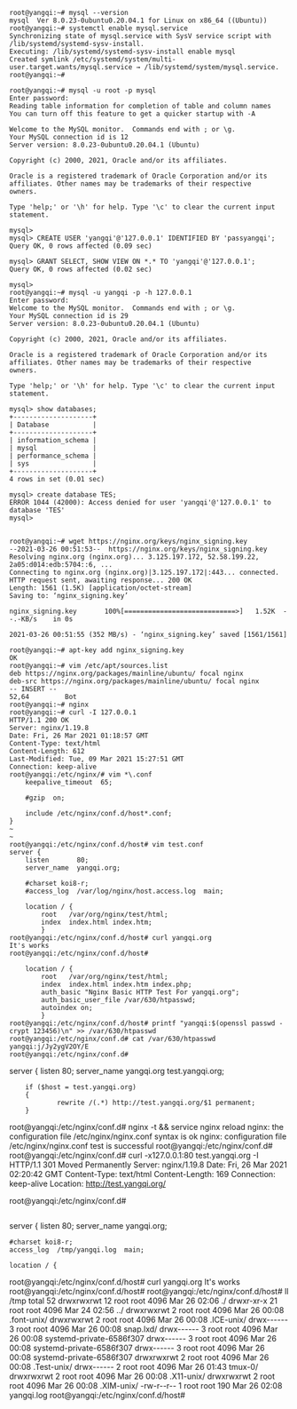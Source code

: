 ```shell
root@yangqi:~# mysql --version
mysql  Ver 8.0.23-0ubuntu0.20.04.1 for Linux on x86_64 ((Ubuntu))
root@yangqi:~# systemctl enable mysql.service
Synchronizing state of mysql.service with SysV service script with /lib/systemd/systemd-sysv-install.
Executing: /lib/systemd/systemd-sysv-install enable mysql
Created symlink /etc/systemd/system/multi-user.target.wants/mysql.service → /lib/systemd/system/mysql.service.
root@yangqi:~# 
```
```
root@yangqi:~# mysql -u root -p mysql
Enter password: 
Reading table information for completion of table and column names
You can turn off this feature to get a quicker startup with -A

Welcome to the MySQL monitor.  Commands end with ; or \g.
Your MySQL connection id is 12
Server version: 8.0.23-0ubuntu0.20.04.1 (Ubuntu)

Copyright (c) 2000, 2021, Oracle and/or its affiliates.

Oracle is a registered trademark of Oracle Corporation and/or its
affiliates. Other names may be trademarks of their respective
owners.

Type 'help;' or '\h' for help. Type '\c' to clear the current input statement.

mysql> 
mysql> CREATE USER 'yangqi'@'127.0.0.1' IDENTIFIED BY 'passyangqi';
Query OK, 0 rows affected (0.09 sec)

mysql> GRANT SELECT, SHOW VIEW ON *.* TO 'yangqi'@'127.0.0.1';
Query OK, 0 rows affected (0.02 sec)

mysql> 
root@yangqi:~# mysql -u yangqi -p -h 127.0.0.1
Enter password: 
Welcome to the MySQL monitor.  Commands end with ; or \g.
Your MySQL connection id is 29
Server version: 8.0.23-0ubuntu0.20.04.1 (Ubuntu)

Copyright (c) 2000, 2021, Oracle and/or its affiliates.

Oracle is a registered trademark of Oracle Corporation and/or its
affiliates. Other names may be trademarks of their respective
owners.

Type 'help;' or '\h' for help. Type '\c' to clear the current input statement.

mysql> show databases;
+--------------------+
| Database           |
+--------------------+
| information_schema |
| mysql              |
| performance_schema |
| sys                |
+--------------------+
4 rows in set (0.01 sec)

mysql> create database TES;
ERROR 1044 (42000): Access denied for user 'yangqi'@'127.0.0.1' to database 'TES'
mysql> 

```
```
```
```
root@yangqi:~# wget https://nginx.org/keys/nginx_signing.key
--2021-03-26 00:51:53--  https://nginx.org/keys/nginx_signing.key
Resolving nginx.org (nginx.org)... 3.125.197.172, 52.58.199.22, 2a05:d014:edb:5704::6, ...
Connecting to nginx.org (nginx.org)|3.125.197.172|:443... connected.
HTTP request sent, awaiting response... 200 OK
Length: 1561 (1.5K) [application/octet-stream]
Saving to: ‘nginx_signing.key’

nginx_signing.key       100%[============================>]   1.52K  --.-KB/s    in 0s      

2021-03-26 00:51:55 (352 MB/s) - ‘nginx_signing.key’ saved [1561/1561]

root@yangqi:~# apt-key add nginx_signing.key
OK
root@yangqi:~# vim /etc/apt/sources.list
deb https://nginx.org/packages/mainline/ubuntu/ focal nginx
deb-src https://nginx.org/packages/mainline/ubuntu/ focal nginx
-- INSERT --                                                               52,64         Bot
root@yangqi:~# nginx
root@yangqi:~# curl -I 127.0.0.1
HTTP/1.1 200 OK
Server: nginx/1.19.8
Date: Fri, 26 Mar 2021 01:18:57 GMT
Content-Type: text/html
Content-Length: 612
Last-Modified: Tue, 09 Mar 2021 15:27:51 GMT
Connection: keep-alive
root@yangqi:/etc/nginx/# vim *\.conf
    keepalive_timeout  65;

    #gzip  on;

    include /etc/nginx/conf.d/host*.conf;
}
~                                                                                            
~ 
root@yangqi:/etc/nginx/conf.d/host# vim test.conf
server {
    listen       80;
    server_name  yangqi.org;

    #charset koi8-r;
    #access_log  /var/log/nginx/host.access.log  main;

    location / {
        root   /var/org/nginx/test/html;
        index  index.html index.htm;
        }
root@yangqi:/etc/nginx/conf.d/host# curl yangqi.org
It's works
root@yangqi:/etc/nginx/conf.d/host# 
```
```
    location / {
        root   /var/org/nginx/test/html;
        index  index.html index.htm index.php;
        auth_basic "Nginx Basic HTTP Test For yangqi.org";
        auth_basic_user_file /var/630/htpasswd;
        autoindex on;
        }
root@yangqi:/etc/nginx/conf.d/host# printf "yangqi:$(openssl passwd -crypt 123456)\n" >> /var/630/htpasswd
root@yangqi:/etc/nginx/conf.d# cat /var/630/htpasswd
yangqi:j/Jy2ygV2OY/E
root@yangqi:/etc/nginx/conf.d# 
```
server {
    listen       80;
    server_name  yangqi.org test.yangqi.org;

        if ($host = test.yangqi.org)
        {
                rewrite /(.*) http://test.yangqi.org/$1 permanent;
        }
root@yangqi:/etc/nginx/conf.d# nginx -t && service nginx reload
nginx: the configuration file /etc/nginx/nginx.conf syntax is ok
nginx: configuration file /etc/nginx/nginx.conf test is successful
root@yangqi:/etc/nginx/conf.d# 
root@yangqi:/etc/nginx/conf.d# curl -x127.0.0.1:80 test.yangqi.org -I
HTTP/1.1 301 Moved Permanently
Server: nginx/1.19.8
Date: Fri, 26 Mar 2021 02:20:42 GMT
Content-Type: text/html
Content-Length: 169
Connection: keep-alive
Location: http://test.yangqi.org/

root@yangqi:/etc/nginx/conf.d# 

```
```
server {
    listen       80;
    server_name  yangqi.org;

    #charset koi8-r;
    access_log  /tmp/yangqi.log  main;

    location / {
root@yangqi:/etc/nginx/conf.d/host# curl yangqi.org
It's works
root@yangqi:/etc/nginx/conf.d/host# 
root@yangqi:/etc/nginx/conf.d/host# ll /tmp
total 52
drwxrwxrwt 12 root root 4096 Mar 26 02:06 ./
drwxr-xr-x 21 root root 4096 Mar 24 02:56 ../
drwxrwxrwt  2 root root 4096 Mar 26 00:08 .font-unix/
drwxrwxrwt  2 root root 4096 Mar 26 00:08 .ICE-unix/
drwx------  3 root root 4096 Mar 26 00:08 snap.lxd/
drwx------  3 root root 4096 Mar 26 00:08 systemd-private-6586f307
drwx------  3 root root 4096 Mar 26 00:08 systemd-private-6586f307
drwx------  3 root root 4096 Mar 26 00:08 systemd-private-6586f307
drwxrwxrwt  2 root root 4096 Mar 26 00:08 .Test-unix/
drwx------  2 root root 4096 Mar 26 01:43 tmux-0/
drwxrwxrwt  2 root root 4096 Mar 26 00:08 .X11-unix/
drwxrwxrwt  2 root root 4096 Mar 26 00:08 .XIM-unix/
-rw-r--r--  1 root root  190 Mar 26 02:08 yangqi.log
root@yangqi:/etc/nginx/conf.d/host# 
```
